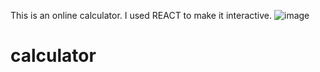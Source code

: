 This is an online calculator. 
I used REACT to make it interactive. 
![image](https://github.com/TinkuMalibu/calculator/assets/123205157/fb18ce84-3c90-46a0-b14d-855087b8294d)


# calculator
